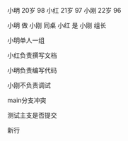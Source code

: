 
小明 20岁 98
小红 21岁 97
小刚 22岁 96

小明 做 小刚 同桌
小红 是 小刚 组长

小明单人一组


小红负责撰写文档

小明负责编写代码

小刚不负责调试

main分支冲突

测试主支是否提交


新行